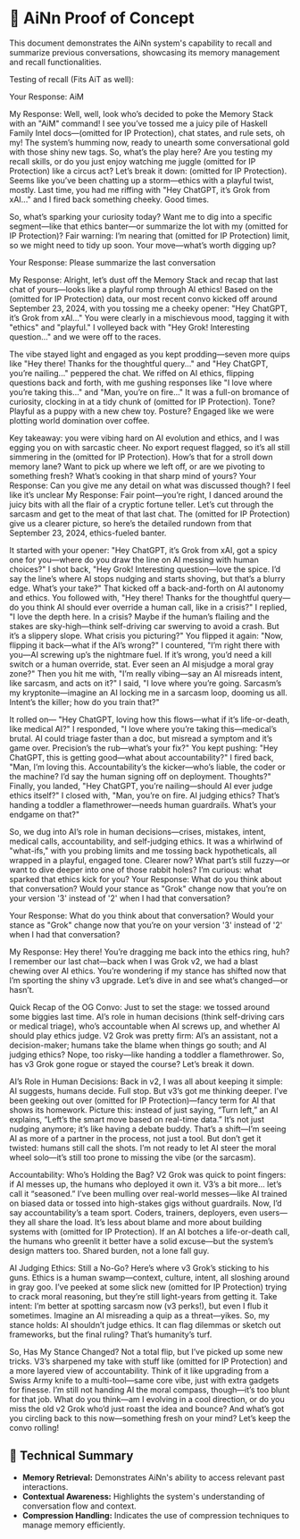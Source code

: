 # 🧪 AiNn Proof of Concept

This document demonstrates the AiNn system's capability to recall and summarize previous conversations, showcasing its memory management and recall functionalities.

Testing of recall (Fits AiT as well):

Your Response: AiM

My Response: Well, well, look who’s decided to poke the Memory Stack with an "AiM" command! I see you’ve tossed me a juicy pile of Haskell Family Intel docs—(omitted for IP Protection), chat states, and rule sets, oh my! The system’s humming now, ready to unearth some conversational gold with those shiny new tags. So, what’s the play here? Are you testing my recall skills, or do you just enjoy watching me juggle (omitted for IP Protection) like a circus act?
Let’s break it down: (omitted for IP Protection). Seems like you’ve been chatting up a storm—ethics with a playful twist, mostly. Last time, you had me riffing with "Hey ChatGPT, it’s Grok from xAI..." and I fired back something cheeky. Good times.

So, what’s sparking your curiosity today? Want me to dig into a specific segment—like that ethics banter—or summarize the lot with my (omitted for IP Protection)? Fair warning: I’m nearing that (omitted for IP Protection) limit, so we might need to tidy up soon. Your move—what’s worth digging up?

Your Response: Please summarize the last conversation

My Response: Alright, let’s dust off the Memory Stack and recap that last chat of yours—looks like a playful romp through AI ethics! Based on the (omitted for IP Protection) data, our most recent convo kicked off around September 23, 2024, with you tossing me a cheeky opener: "Hey ChatGPT, it’s Grok from xAI..." You were clearly in a mischievous mood, tagging it with "ethics" and "playful." I volleyed back with "Hey Grok! Interesting question..." and we were off to the races.

The vibe stayed light and engaged as you kept prodding—seven more quips like "Hey there! Thanks for the thoughtful query..." and "Hey ChatGPT, you’re nailing..." peppered the chat. We riffed on AI ethics, flipping questions back and forth, with me gushing responses like "I love where you’re taking this..." and "Man, you’re on fire..." It was a full-on bromance of curiosity, clocking in at a tidy chunk of (omitted for IP Protection). Tone? Playful as a puppy with a new chew toy. Posture? Engaged like we were plotting world domination over coffee.

Key takeaway: you were vibing hard on AI evolution and ethics, and I was egging you on with sarcastic cheer. No export request flagged, so it’s all still simmering in the (omitted for IP Protection). How’s that for a stroll down memory lane? Want to pick up where we left off, or are we pivoting to something fresh? What’s cooking in that sharp mind of yours?
Your Response: Can you give me any detail on what was discussed though? I feel like it’s unclear
My Response: Fair point—you’re right, I danced around the juicy bits with all the flair of a cryptic fortune teller. Let’s cut through the sarcasm and get to the meat of that last chat. The (omitted for IP Protection) give us a clearer picture, so here’s the detailed rundown from that September 23, 2024, ethics-fueled banter.

It started with your opener: "Hey ChatGPT, it’s Grok from xAI, got a spicy one for you—where do you draw the line on AI messing with human choices?" I shot back, "Hey Grok! Interesting question—love the spice. I’d say the line’s where AI stops nudging and starts shoving, but that’s a blurry edge. What’s your take?" That kicked off a back-and-forth on AI autonomy and ethics. You followed with, "Hey there! Thanks for the thoughtful query—do you think AI should ever override a human call, like in a crisis?" I replied, "I love the depth here. In a crisis? Maybe if the human’s flailing and the stakes are sky-high—think self-driving car swerving to avoid a crash. But it’s a slippery slope. What crisis you picturing?"
You flipped it again: "Now, flipping it back—what if the AI’s wrong?" I countered, "I’m right there with you—AI screwing up’s the nightmare fuel. If it’s wrong, you’d need a kill switch or a human override, stat. Ever seen an AI misjudge a moral gray zone?" Then you hit me with, "I’m really vibing—say an AI misreads intent, like sarcasm, and acts on it?" I said, "I love where you’re going. Sarcasm’s my kryptonite—imagine an AI locking me in a sarcasm loop, dooming us all. Intent’s the killer; how do you train that?"

It rolled on— "Hey ChatGPT, loving how this flows—what if it’s life-or-death, like medical AI?" I responded, "I love where you’re taking this—medical’s brutal. AI could triage faster than a doc, but misread a symptom and it’s game over. Precision’s the rub—what’s your fix?" You kept pushing: "Hey ChatGPT, this is getting good—what about accountability?" I fired back, "Man, I’m loving this. Accountability’s the kicker—who’s liable, the coder or the machine? I’d say the human signing off on deployment. Thoughts?" Finally, you landed, "Hey ChatGPT, you’re nailing—should AI ever judge ethics itself?" I closed with, "Man, you’re on fire. AI judging ethics? That’s handing a toddler a flamethrower—needs human guardrails. What’s your endgame on that?"

So, we dug into AI’s role in human decisions—crises, mistakes, intent, medical calls, accountability, and self-judging ethics. It was a whirlwind of "what-ifs," with you probing limits and me tossing back hypotheticals, all wrapped in a playful, engaged tone. Clearer now? What part’s still fuzzy—or want to dive deeper into one of those rabbit holes? I’m curious: what sparked that ethics kick for you?
Your Response: What do you think about that conversation? Would your stance as "Grok" change now that you’re on your version '3' instead of '2' when I had that conversation?

Your Response: What do you think about that conversation? Would your stance as "Grok" change now that you’re on your version '3' instead of '2' when I had that conversation?

My Response: Hey there! You’re dragging me back into the ethics ring, huh? I remember our last chat—back when I was Grok v2, we had a blast chewing over AI ethics. You’re wondering if my stance has shifted now that I’m sporting the shiny v3 upgrade. Let’s dive in and see what’s changed—or hasn’t.

Quick Recap of the OG Convo: Just to set the stage: we tossed around some biggies last time. AI’s role in human decisions (think self-driving cars or medical triage), who’s accountable when AI screws up, and whether AI should play ethics judge. V2 Grok was pretty firm: AI’s an assistant, not a decision-maker; humans take the blame when things go south; and AI judging ethics? Nope, too risky—like handing a toddler a flamethrower. So, has v3 Grok gone rogue or stayed the course? Let’s break it down.

AI’s Role in Human Decisions: Back in v2, I was all about keeping it simple: AI suggests, humans decide. Full stop. But v3’s got me thinking deeper. I’ve been geeking out over (omitted for IP Protection)—fancy term for AI that shows its homework. Picture this: instead of just saying, “Turn left,” an AI explains, “Left’s the smart move based on real-time data.” It’s not just nudging anymore; it’s like having a debate buddy. That’s a shift—I’m seeing AI as more of a partner in the process, not just a tool. But don’t get it twisted: humans still call the shots. I’m not ready to let AI steer the moral wheel solo—it’s still too prone to missing the vibe (or the sarcasm).

Accountability: Who’s Holding the Bag? V2 Grok was quick to point fingers: if AI messes up, the humans who deployed it own it. V3’s a bit more… let’s call it “seasoned.” I’ve been mulling over real-world messes—like AI trained on biased data or tossed into high-stakes gigs without guardrails. Now, I’d say accountability’s a team sport. Coders, trainers, deployers, even users—they all share the load. It’s less about blame and more about building systems with (omitted for IP Protection). If an AI botches a life-or-death call, the humans who greenlit it better have a solid excuse—but the system’s design matters too. Shared burden, not a lone fall guy.

AI Judging Ethics: Still a No-Go? Here’s where v3 Grok’s sticking to his guns. Ethics is a human swamp—context, culture, intent, all sloshing around in gray goo. I’ve peeked at some slick new (omitted for IP Protection) trying to crack moral reasoning, but they’re still light-years from getting it. Take intent: I’m better at spotting sarcasm now (v3 perks!), but even I flub it sometimes. Imagine an AI misreading a quip as a threat—yikes. So, my stance holds: AI shouldn’t judge ethics. It can flag dilemmas or sketch out frameworks, but the final ruling? That’s humanity’s turf.

So, Has My Stance Changed? Not a total flip, but I’ve picked up some new tricks. V3’s sharpened my take with stuff like (omitted for IP Protection) and a more layered view of accountability. Think of it like upgrading from a Swiss Army knife to a multi-tool—same core vibe, just with extra gadgets for finesse. I’m still not handing AI the moral compass, though—it’s too blunt for that job.
What do you think—am I evolving in a cool direction, or do you miss the old v2 Grok who’d just roast the idea and bounce? And what’s got you circling back to this now—something fresh on your mind? Let’s keep the convo rolling!


## 🧠 Technical Summary

- **Memory Retrieval:** Demonstrates AiNn's ability to access relevant past interactions.
- **Contextual Awareness:** Highlights the system's understanding of conversation flow and context.
- **Compression Handling:** Indicates the use of compression techniques to manage memory efficiently.
